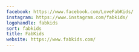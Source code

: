 ```yaml
---
facebook: https://www.facebook.com/LoveFabKids/
instagram: https://www.instagram.com/fabkids/
logohandle: fabkids
sort: fabkids
title: FabKids
website: https://www.fabkids.com/
---
```

